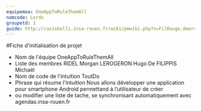 ```yaml
---
equipemoa: OneAppToRuleThemAll
nomcode: Lords
groupetd: 1
guide: http://casisbelli.insa-rouen.fr/wiki/pmwiki.php?n=FilRouge.AmorcerProjet
---
```

#Fiche d'initialisation de projet

- Nom de l'équipe 
      OneAppToRuleThemAll
- Liste des membres
      RIDEL Morgan LEROGERON Hugo De FILIPPIS Michaël
- Nom de code de l'intuition 
      ToutDo
- Phrase qui résume l'intuition 
      Nous allons développer une application pour smartphone Android permettand à l’utilisateur de créer
- ou modifier une liste de tache, se synchronisant automatiquement avec agendas.insa-rouen.fr
